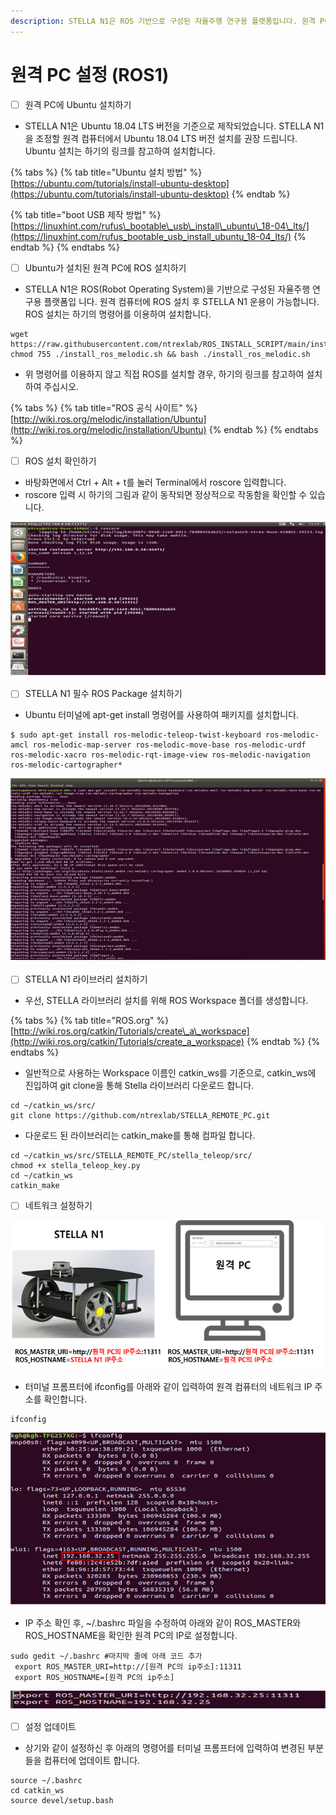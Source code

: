 ```yaml
---
description: STELLA N1은 ROS 기반으로 구성된 자율주행 연구용 플랫폼입니다. 원격 PC에 ROS 설치 후 STELLA N1 운용이 가능합니다.
---
```


# 원격 PC 설정 \(ROS1\)

* [ ] 원격 PC에 Ubuntu 설치하기
* STELLA N1은 Ubuntu 18.04 LTS 버전을 기준으로 제작되었습니다. STELLA N1을 조정할 원격 컴퓨터에서 Ubuntu 18.04 LTS 버전 설치를 권장 드립니다. Ubuntu 설치는 하기의 링크를 참고하여 설치합니다.

{% tabs %}
{% tab title="Ubuntu 설치 방법" %}
[https://ubuntu.com/tutorials/install-ubuntu-desktop](https://ubuntu.com/tutorials/install-ubuntu-desktop)
{% endtab %}

{% tab title="boot USB 제작 방법" %}
[https://linuxhint.com/rufus\_bootable\_usb\_install\_ubuntu\_18-04\_lts/](https://linuxhint.com/rufus_bootable_usb_install_ubuntu_18-04_lts/)
{% endtab %}
{% endtabs %}

* [ ] Ubuntu가 설치된 원격 PC에 ROS 설치하기
* STELLA N1은 ROS\(Robot Operating System\)을 기반으로 구성된 자율주행 연구용 플랫폼입 니다. 원격 컴퓨터에 ROS 설치 후 STELLA N1 운용이 가능합니다. ROS 설치는 하기의 명령어를 이용하여 설치합니다. 

```text
wget https://raw.githubusercontent.com/ntrexlab/ROS_INSTALL_SCRIPT/main/install_ros_melodic.sh&& chmod 755 ./install_ros_melodic.sh && bash ./install_ros_melodic.sh
```

* 위 명령어를 이용하지 않고 직접 ROS를 설치할 경우, 하기의 링크를 참고하여 설치하여 주십시오.

{% tabs %}
{% tab title="ROS 공식 사이트" %}
[http://wiki.ros.org/melodic/installation/Ubuntu](http://wiki.ros.org/melodic/installation/Ubuntu)
{% endtab %}
{% endtabs %}

* [ ] ROS 설치 확인하기 
* 바탕화면에서 Ctrl + Alt + t를 눌러 Terminal에서 roscore 입력합니다.
* roscore 입력 시 하기의 그림과 같이 동작되면 정상적으로 작동함을 확인할 수 있습니다.

![ ](../../.gitbook/assets/013.png)

* [ ] STELLA N1  필수 ROS Package 설치하기
* Ubuntu 터미널에 apt-get install 명령어를 사용하여 패키지를 설치합니다.

```text
$ sudo apt-get install ros-melodic-teleop-twist-keyboard ros-melodic-amcl ros-melodic-map-server ros-melodic-move-base ros-melodic-urdf ros-melodic-xacro ros-melodic-rqt-image-view ros-melodic-navigation ros-melodic-cartographer*
```

![ ](../../.gitbook/assets/014.png)

* [ ] STELLA N1 라이브러리 설치하기
* 우선, STELLA 라이브러리 설치를 위해 ROS Workspace 폴더를 생성합니다.

{% tabs %}
{% tab title="ROS.org" %}
[http://wiki.ros.org/catkin/Tutorials/create\_a\_workspace](http://wiki.ros.org/catkin/Tutorials/create_a_workspace)
{% endtab %}
{% endtabs %}

* 일반적으로 사용하는 Workspace 이름인 catkin\_ws를 기준으로, catkin\_ws에 진입하여 git clone을 통해 Stella 라이브러리 다운로드 합니다.

```text
cd ~/catkin_ws/src/
git clone https://github.com/ntrexlab/STELLA_REMOTE_PC.git
```

* 다운로드 된 라이브러리는 catkin\_make를 통해 컴파일 합니다.

```text
cd ~/catkin_ws/src/STELLA_REMOTE_PC/stella_teleop/src/
chmod +x stella_teleop_key.py
cd ~/catkin_ws
catkin_make
```



* [ ] 네트워크 설정하기

![ ](../../.gitbook/assets/015%20%281%29.png)

* 터미널 프롬프터에 ifconfig를 아래와 같이 입력하여 원격 컴퓨터의 네트워크 IP 주소를 확인합니다.

```text
ifconfig
```

![ ](../../.gitbook/assets/016.png)

* IP 주소 확인 후, ~/.bashrc 파일을 수정하여 아래와 같이 ROS\_MASTER와 ROS\_HOSTNAME을 확인한 원격 PC의 IP로 설정합니다.

```text
sudo gedit ~/.bashrc #마지막 줄에 아래 코드 추가
 export ROS_MASTER_URI=http://[원격 PC의 ip주소]:11311 
 export ROS_HOSTNAME=[원격 PC의 ip주소]
```

![](../../.gitbook/assets/017.png)

* [ ] 설정 업데이트
* 상기와 같이 설정하신 후 아래의 명령어를 터미널 프롬프터에 입력하여 변경된 부분들을 컴퓨터에 업데이트 합니다.

```text
source ~/.bashrc
cd catkin_ws
source devel/setup.bash
```



